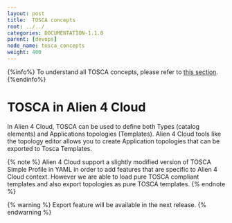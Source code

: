 ```yaml
---
layout: post
title:  TOSCA concepts
root: ../../
categories: DOCUMENTATION-1.1.0
parent: [devops]
node_name: tosca_concepts
weight: 400
---
```


{%info%}
To understand all TOSCA concepts, please refer to [this section](#/documentation/1.1.0/concepts/tosca.html).
{%endinfo%}

# TOSCA in Alien 4 Cloud

In Alien 4 Cloud, TOSCA can be used to define both Types (catalog elements) and Applications topologies (Templates). Alien 4 Cloud tools like the topology editor allows you to create Application topologies that can be exported to Tosca Templates.

{% note %}
Alien 4 Cloud support a slightly modified version of TOSCA Simple Profile in YAML in order to add features that are specific to Alien 4 Cloud context. However we are able to load pure TOSCA compliant templates and also export topologies as pure TOSCA templates.
{% endnote %}

{% warning %}
Export feature will be available in the next release.
{% endwarning %}
